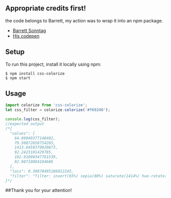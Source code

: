 ## Appropriate credits first!
the code belongs to Barrett, my action was to wrap it into an npm package.
* [Barrett Sonntag](https://codepen.io/sosuke)
* [His codepen](https://codepen.io/sosuke/pen/Pjoqqp)

## Setup
To run this project, install it locally using npm:

```
$ npm install css-colorize
$ npm start
```


## Usage
```javascript
import colorize from 'css-colorize';
let css_filter = colorize.colorize('#f69240');

console.log(css_filter);
//expected output
/*{
  "values": [
    64.89040377148402,
    79.50872658754285,
    1413.6459379920873,
    92.2423101429785,
    102.91090347761539,
    92.90710884104686
  ],
  "loss": 0.30878495186012245,
  "filter": "filter: invert(65%) sepia(80%) saturate(1414%) hue-rotate(332deg) brightness(103%) contrast(93%);"
}*/
```

##Thank you for your attention!
